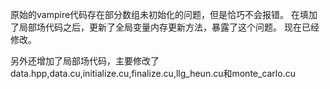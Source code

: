 原始的vampire代码存在部分数组未初始化的问题，但是恰巧不会报错。
在填加了局部场代码之后，更新了全局变量内存更新方法，暴露了这个问题。
现在已经修改。

另外还增加了局部场代码，主要修改了data.hpp,data.cu,initialize.cu,finalize.cu,llg_heun.cu和monte_carlo.cu